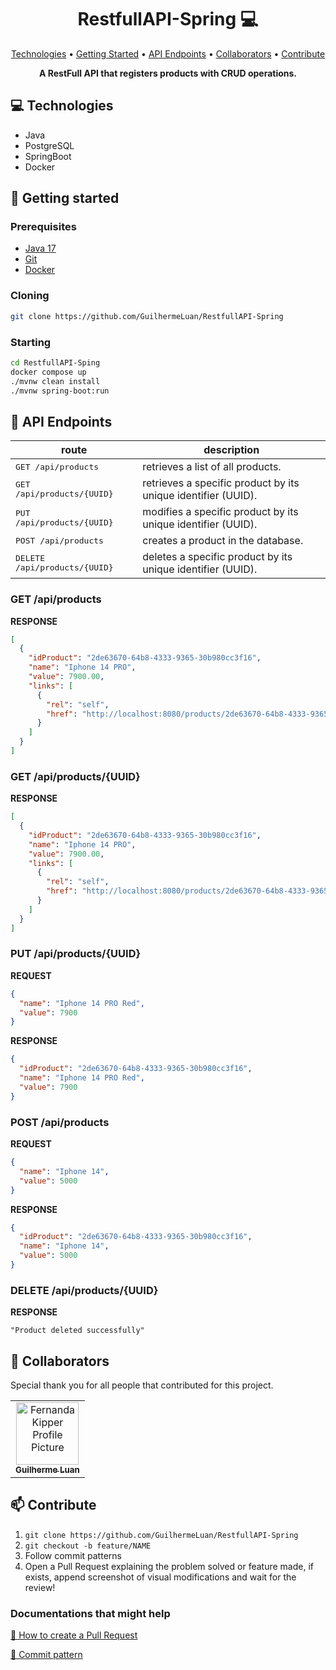 <h1 align="center" style="font-weight: bold;">RestfullAPI-Spring 💻</h1>

<p align="center">
 <a href="#tech">Technologies</a> • 
 <a href="#started">Getting Started</a> • 
  <a href="#routes">API Endpoints</a> •
 <a href="#colab">Collaborators</a> •
 <a href="#contribute">Contribute</a>
</p>

<p align="center">
    <b>A RestFull API that registers products with CRUD operations.</b>
</p>

<h2 id="technologies">💻 Technologies</h2>

- Java
- PostgreSQL
- SpringBoot
- Docker

<h2 id="started">🚀 Getting started</h2>

<h3>Prerequisites</h3>

- [Java 17](https://www.oracle.com/java/technologies/javase/jdk17-archive-downloads.html)
- [Git](https://git-scm.com/)
- [Docker](https://www.docker.com/products/docker-desktop/)

<h3>Cloning</h3>

```bash
git clone https://github.com/GuilhermeLuan/RestfullAPI-Spring
```

<h3>Starting</h3>

```bash
cd RestfullAPI-Sping
docker compose up
./mvnw clean install
./mvnw spring-boot:run
```

<h2 id="routes">📍 API Endpoints</h2>

| route                                  | description                                                   |
|----------------------------------------|---------------------------------------------------------------|
| <kbd>GET /api/products </kbd>          | retrieves a list of all products.                             |
| <kbd>GET /api/products/{UUID} </kbd>   | retrieves a specific product by its unique identifier (UUID). |
| <kbd>PUT /api/products/{UUID}</kbd>    | modifies a specific product by its unique identifier (UUID).  |
| <kbd>POST /api/products</kbd>          | creates a product in the database.                            |
| <kbd>DELETE /api/products/{UUID}</kbd> | deletes a specific product by its unique identifier (UUID).   |

<h3 id="get-auth-detail">GET /api/products</h3>

**RESPONSE**
```json
[
  {
    "idProduct": "2de63670-64b8-4333-9365-30b980cc3f16",
    "name": "Iphone 14 PRO",
    "value": 7900.00,
    "links": [
      {
        "rel": "self",
        "href": "http://localhost:8080/products/2de63670-64b8-4333-9365-30b980cc3f16"
      }
    ]
  }
]
```

<h3 id="get-auth-detail">GET /api/products/{UUID}</h3>

**RESPONSE**
```json
[
  {
    "idProduct": "2de63670-64b8-4333-9365-30b980cc3f16",
    "name": "Iphone 14 PRO",
    "value": 7900.00,
    "links": [
      {
        "rel": "self",
        "href": "http://localhost:8080/products/2de63670-64b8-4333-9365-30b980cc3f16"
      }
    ]
  }
]
```

<h3 id="post-auth-detail">PUT /api/products/{UUID}</h3>


**REQUEST**
```json
{
  "name": "Iphone 14 PRO Red",
  "value": 7900
}
```

**RESPONSE**
```json
{
  "idProduct": "2de63670-64b8-4333-9365-30b980cc3f16",
  "name": "Iphone 14 PRO Red",
  "value": 7900
}
```

<h3 id="post-auth-detail">POST /api/products</h3>


**REQUEST**
```json
{
  "name": "Iphone 14",
  "value": 5000
}
```

**RESPONSE**
```json
{
  "idProduct": "2de63670-64b8-4333-9365-30b980cc3f16",
  "name": "Iphone 14",
  "value": 5000
}
```

<h3 id="post-auth-detail">DELETE /api/products/{UUID}</h3>


**RESPONSE**
```text
"Product deleted successfully"
```

<h2 id="colab">🤝 Collaborators</h2>

Special thank you for all people that contributed for this project.

<table>
  <tr>
    <td align="center">
      <a href="#">
        <img src="https://avatars.githubusercontent.com/u/32211071?v=4" width="100px;" alt="Fernanda Kipper Profile Picture"/><br>
        <sub>
          <b>Guilherme Luan</b>
        </sub>
      </a>
    </td>
  </tr>
</table>

<h2 id="contribute">📫 Contribute</h2>


1. `git clone https://github.com/GuilhermeLuan/RestfullAPI-Spring`
2. `git checkout -b feature/NAME`
3. Follow commit patterns
4. Open a Pull Request explaining the problem solved or feature made, if exists, append screenshot of visual modifications and wait for the review!

<h3>Documentations that might help</h3>

[📝 How to create a Pull Request](https://www.atlassian.com/br/git/tutorials/making-a-pull-request)

[💾 Commit pattern](https://gist.github.com/joshbuchea/6f47e86d2510bce28f8e7f42ae84c716)